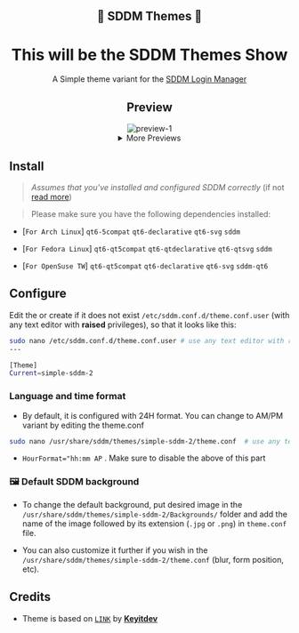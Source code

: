 <h2 align="center">🗼 SDDM Themes 🗼</h2>

<h1 align="center"> This will be the SDDM Themes Show</h1>

<p align=center>
A Simple theme variant for the <a href="https://github.com/sddm/sddm">SDDM Login Manager</a>
</p>

<h2 align=center>Preview</h2>
<center>
<img src="./Previews/1.png" alt="preview-1">
<details>
<summary align=center>More Previews</summary>
<img src="./Previews/2.png" alt="preview-2">
<img src="./Previews/3.png" alt="preview-4">
<img src="./Previews/4.png" alt="preview-3">
<img src="./Previews/5.png" alt="preview-5">
</details>
</center>

## Install
> _Assumes that you've installed and configured SDDM correctly_ (if not [read more](https://wiki.archlinux.org/title/SDDM))

>  Please make sure you have the following dependencies installed:
- [`For Arch Linux`]
`qt6-5compat` `qt6-declarative` `qt6-svg` `sddm` 

- [`For Fedora Linux`]
`qt6-qt5compat` `qt6-qtdeclarative` `qt6-qtsvg` `sddm` 

- [`For OpenSuse TW`]
`qt6-qt5compat` `qt6-declarative` `qt6-svg` `sddm-qt6` 

## Configure

Edit the or create if it does not exist `/etc/sddm.conf.d/theme.conf.user` (with any text editor with **raised** privileges), so that it looks like this:

```bash
sudo nano /etc/sddm.conf.d/theme.conf.user # use any text editor with raised privileges
---

[Theme]
Current=simple-sddm-2
   ```

### Language and time format
- By default, it is configured with 24H format. You can change to AM/PM variant by editing the theme.conf
```bash
sudo nano /usr/share/sddm/themes/simple-sddm-2/theme.conf  # use any text editor with raised privileges
```
- `HourFormat="hh:mm AP` . Make sure to disable the above of this part

### 🖼️ Default SDDM background
- To change the default background, put desired image in the `/usr/share/sddm/themes/simple-sddm-2/Backgrounds/` folder and add the name of the image followed by its extension (`.jpg` or `.png`) in `theme.conf` file.

- You can also customize it further if you wish in the `/usr/share/sddm/themes/simple-sddm-2/theme.conf`
(blur, form position, etc).

## Credits
- Theme is based on [`LINK`](https://github.com/Keyitdev/sddm-astronaut-theme) by [**Keyitdev**](https://github.com/Keyitdev)
